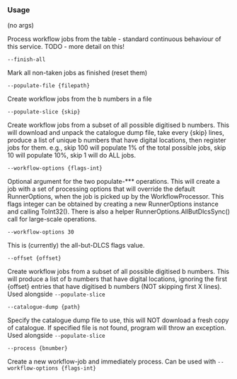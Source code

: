 ### Usage

(no args)

Process workflow jobs from the table - standard continuous behaviour of this service.
TODO - more detail on this!

`--finish-all`

Mark all non-taken jobs as finished (reset them)

`--populate-file {filepath}`

Create workflow jobs from the b numbers in a file

`--populate-slice {skip}`

Create workflow jobs from a subset of all possible digitised b numbers.
This will download and unpack the catalogue dump file, take every {skip} lines,
produce a list of unique b numbers that have digital locations, then register jobs for them.
e.g., skip 100 will populate 1% of the total possible jobs, skip 10 will populate 10%, skip 1 will do ALL jobs.

`--workflow-options {flags-int}`

Optional argument for the two populate-*** operations.
This will create a job with a set of processing options that will override the default RunnerOptions, when
the job is picked up by the WorkflowProcessor.
This flags integer can be obtained by creating a new RunnerOptions instance and calling ToInt32().
There is also a helper RunnerOptions.AllButDlcsSync() call for large-scale operations.

`--workflow-options 30`

This is (currently) the all-but-DLCS flags value.

`--offset {offset}`

Create workflow jobs from a subset of all possible digitised b numbers.
This will produce a list of b numbers that have digital locations, ignoring the first {offset} entries that
have digitised b numbers (NOT skipping first X lines).
Used alongside `--populate-slice`

`--catalogue-dump {path}`

Specify the catalogue dump file to use, this will NOT download a fresh copy of catalogue.
If specified file is not found, program will throw an exception.
Used alongside `--populate-slice`

`--process {bnumber}`

Create a new workflow-job and immediately process. Can be used with `--workflow-options {flags-int}`